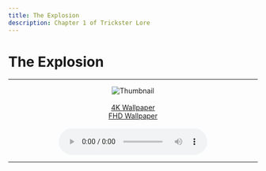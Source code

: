 ```yaml
---
title: The Explosion
description: Chapter 1 of Trickster Lore
---
```


# The Explosion

---


<div align='center'>
<img src="/lore/chapter1/thumbnail.jpg" alt="Thumbnail"/>
<br/>
<br/>
<a target="\_blank" href="/lore/chapter1/4k.jpg" title="4K Wallpaper" download>4K Wallpaper</a>
<br/>
<a target="\_blank" href="/lore/chapter1/FHD.jpg" title="FHD Wallpaper" download>FHD Wallpaper</a>
<br/>
<br/>
<div>
<audio controls>
  <source src='/lore/chapter1/audio.wav' />
</audio>
</div>
</div>

---